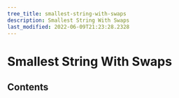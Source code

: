 ```yaml
---
tree_title: smallest-string-with-swaps
description: Smallest String With Swaps
last_modified: 2022-06-09T21:23:28.2328
---
```


# Smallest String With Swaps

## Contents
